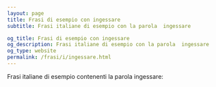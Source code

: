 ```yaml
---
layout: page
title: Frasi di esempio con ingessare 
subtitle: Frasi italiane di esempio con la parola  ingessare

og_title: Frasi di esempio con ingessare 
og_description: Frasi italiane di esempio con la parola  ingessare
og_type: website
permalink: /frasi/i/ingessare.html
---
```


Frasi italiane di esempio contenenti la parola ingessare:


